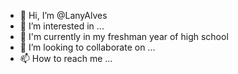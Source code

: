- 👋 Hi, I’m @LanyAlves
- 👀 I’m interested in ...
- 🌱 I'm currently in my freshman year of high school
- 💞️ I’m looking to collaborate on ...
- 📫 How to reach me ...

<!---
LanyAlves/LanyAlves is a ✨ special ✨ repository because its `README.md` (this file) appears on your GitHub profile.
You can click the Preview link to take a look at your changes.
--->
